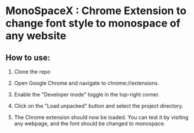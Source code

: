 # MonoSpaceX : Chrome Extension to change font style to monospace of any website

## How to use:

1. Clone the repo

2. Open Google Chrome and navigate to chrome://extensions.

3. Enable the "Developer mode" toggle in the top-right corner.

4. Click on the "Load unpacked" button and select the project directory.

5. The Chrome extension should now be loaded. You can test it by visiting any webpage, and the font should be changed to monospace.

